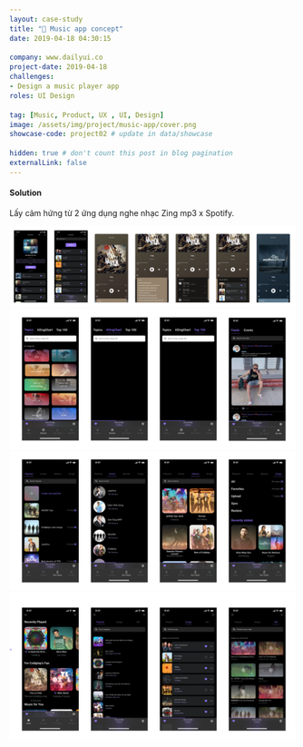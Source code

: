 ```yaml
---
layout: case-study
title: "🎵 Music app concept"
date: 2019-04-18 04:30:15

company: www.dailyui.co
project-date: 2019-04-18
challenges:
- Design a music player app
roles: UI Design

tag: [Music, Product, UX , UI, Design]
image: /assets/img/project/music-app/cover.png
showcase-code: project02 # update in data/showcase

hidden: true # don't count this post in blog pagination
externalLink: false
---
```


#### Solution
Lấy cảm hứng từ 2 ứng dụng nghe nhạc Zing mp3 x Spotify.

![Music app playlist](/assets/img/project/music-app/playlist.png)
![Music app Discover](/assets/img/project/music-app/discover.png)
![Music app library](/assets/img/project/music-app/library.png)
![Music app Home screen](/assets/img/project/music-app/home-flow.png)
